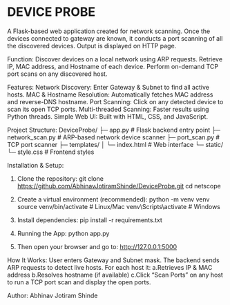 # DEVICE PROBE
A Flask-based web application created for network scanning. Once the devices connected to gateway are known, it conducts a port scanning of all the discovered devices. Output is displayed on HTTP page.


Function:
Discover devices on a local network using ARP requests.
Retrieve IP, MAC address, and Hostname of each device.
Perform on-demand TCP port scans on any discovered host.


Features:
Network Discovery: Enter Gateway & Subnet to find all active hosts.
MAC & Hostname Resolution: Automatically fetches MAC address and reverse-DNS hostname.
Port Scanning: Click on any detected device to scan its open TCP ports.
Multi-threaded Scanning: Faster results using Python threads.
Simple Web UI: Built with HTML, CSS, and JavaScript.


Project Structure:
DeviceProbe/
├─ app.py                 # Flask backend entry point
├─ network_scan.py        # ARP-based network device scanner
├─ port_scan.py           # TCP port scanner
├─ templates/
│   └─ index.html         # Web interface
└─ static/
    └─ style.css          # Frontend styles


Installation & Setup:
1. Clone the repository:
git clone https://github.com/AbhinavJotiramShinde/DeviceProbe.git
cd netscope

2. Create a virtual environment (recommended):
python -m venv venv
source venv/bin/activate   # Linux/Mac
venv\Scripts\activate      # Windows

3. Install dependencies:
pip install -r requirements.txt

4. Running the App:
python app.py

5. Then open your browser and go to:
http://127.0.0.1:5000


How It Works:
User enters Gateway and Subnet mask.
The backend sends ARP requests to detect live hosts.
For each host it:
a.Retrieves IP & MAC address
b.Resolves hostname (if available)
c.Click “Scan Ports” on any host to run a TCP port scan and display the open ports.


Author: Abhinav Jotiram Shinde
